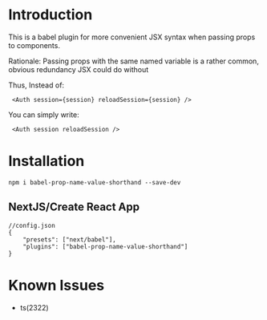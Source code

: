 # Introduction

This is a babel plugin for more convenient JSX syntax when passing props to components.

Rationale: Passing props with the same named variable is a rather common, obvious redundancy JSX could do without


Thus, Instead of:


```
 <Auth session={session} reloadSession={session} />
```

You can simply write:

```
 <Auth session reloadSession />
```

# Installation

`npm i babel-prop-name-value-shorthand --save-dev`


## NextJS/Create React App

```
//config.json
{
    "presets": ["next/babel"],
    "plugins": ["babel-prop-name-value-shorthand"]
}
```



# Known Issues

- ts(2322)